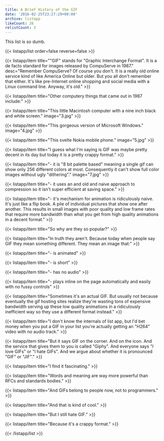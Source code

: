 ```yaml
---
title: A Brief History of the GIF
date: '2016-02-25T23:27:29+00:00'
archive: listapp
likeCount: 26
relistCount: 3
---
```


This list is so dumb.

{{< listapp/list order=false reverse=false >}}

   {{< listapp/item title="\"GIF\" stands for \"Graphic Interchange Format\". It is a de facto standard for images released by CompuServe in 1987."
      desc="Remember CompuServe? Of course you don't. It is a really old online service kind of like America Online but older. But you all don't remember that either. It's like pre-Internet online shopping and social media with a Linux command line. Anyway, it's old." >}}

   {{< listapp/item title="Other computery things that came out in 1987 include:" >}}

   {{< listapp/item title="This little Macintosh computer with a nine inch black and white screen."
      image="3.jpg" >}}

   {{< listapp/item title="This gorgeous version of Microsoft Windows."
      image="4.jpg" >}}

   {{< listapp/item title="This svelte Nokia mobile phone."
      image="5.jpg" >}}

   {{< listapp/item title="I guess what I'm saying is GIF was maybe pretty decent in its day but today it is a pretty crappy format." >}}

   {{< listapp/item title="- it is \"8 bit palette based\" meaning a single gif can show only 256 different colors at most. Consequently it can't show full color images without ugly \"dithering\"."
      image="7.jpg" >}}

   {{< listapp/item title="- it uses an and old and naive approach to compression so it isn't super efficient at saving space." >}}

   {{< listapp/item title="- it's mechanism for animation is ridiculously naive. It's just like a flip book. A pile of individual pictures that show one after another. This results in small images with poor quality and low frame rates that require more bandwidth than what you get from high quality animations in a decent format." >}}

   {{< listapp/item title="So why are they so popular?" >}}

   {{< listapp/item title="In truth they aren't. Because today when people say GIF they mean something different. They mean an image that:" >}}

   {{< listapp/item title="- is animated" >}}

   {{< listapp/item title="- is short" >}}

   {{< listapp/item title="- has no audio" >}}

   {{< listapp/item title="- plays inline on the page automatically and easily with no fussy controls" >}}

   {{< listapp/item title="Sometimes it's an actual GIF. But usually not because eventually the gif hosting sites realize they're wasting tons of expensive bandwidth serving up these low quality animations in a ridiculously inefficient way so they use a different format instead." >}}

   {{< listapp/item title="I don't know the internals of list app, but I'd bet money when you put a GIF in your list you're actually getting an \"H264\" video with no audio track." >}}

   {{< listapp/item title="But it says GIF on the corner. And on the icon. And the service that gives them to you is called \"Giphy\". And everyone says \"I love GIFs\" or \"I hate GIFs\". And we argue about whether it is pronounced \"GIF\" or \"JIF\"." >}}

   {{< listapp/item title="I find it fascinating." >}}

   {{< listapp/item title="Words and meaning are way more powerful than RFCs and standards bodies." >}}

   {{< listapp/item title="And GIFs belong to people now, not to programmers." >}}

   {{< listapp/item title="And that is kind of cool." >}}

   {{< listapp/item title="But I still hate GIF." >}}

   {{< listapp/item title="Because it's a crappy format." >}}

{{< /listapp/list >}}
